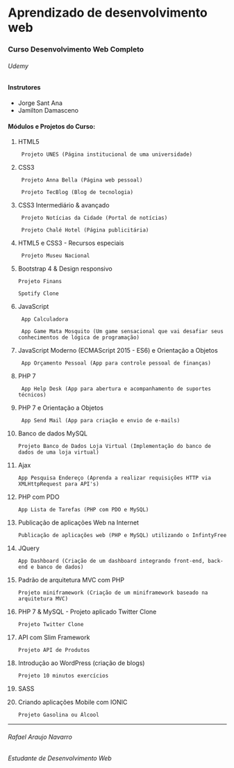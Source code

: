 # Aprendizado de desenvolvimento web



### Curso Desenvolvimento Web Completo
###### Udemy
#### Instrutores 
  * Jorge Sant Ana
  * Jamilton Damasceno


#### Módulos e Projetos do Curso:

1) HTML5

        Projeto UNES (Página institucional de uma universidade)

2) CSS3

        Projeto Anna Bella (Página web pessoal)

        Projeto TecBlog (Blog de tecnologia)

3) CSS3 Intermediário & avançado

        Projeto Notícias da Cidade (Portal de notícias)

        Projeto Chalé Hotel (Página publicitária)

4) HTML5 e CSS3 - Recursos especiais

        Projeto Museu Nacional

5) Bootstrap 4 & Design responsivo

       Projeto Finans

       Spotify Clone
6) JavaScript

        App Calculadora

        App Game Mata Mosquito (Um game sensacional que vai desafiar seus conhecimentos de lógica de programação)
7) JavaScript Moderno (ECMAScript 2015 - ES6) e Orientação a Objetos

        App Orçamento Pessoal (App para controle pessoal de finanças)
8) PHP 7

        App Help Desk (App para abertura e acompanhamento de suportes técnicos)

9) PHP 7 e Orientação a Objetos

        App Send Mail (App para criação e envio de e-mails)

10) Banco de dados MySQL

        Projeto Banco de Dados Loja Virtual (Implementação do banco de dados de uma loja virtual)

11) Ajax

        App Pesquisa Endereço (Aprenda a realizar requisições HTTP via XMLHttpRequest para API's)

12) PHP com PDO

        App Lista de Tarefas (PHP com PDO e MySQL)

13) Publicação de aplicações Web na Internet

        Publicação de aplicações web (PHP e MySQL) utilizando o InfintyFree

14) JQuery

        App Dashboard (Criação de um dashboard integrando front-end, back-end e banco de dados)

15) Padrão de arquitetura MVC com PHP

        Projeto miniframework (Criação de um miniframework baseado na arquitetura MVC)

16) PHP 7 & MySQL - Projeto aplicado Twitter Clone

        Projeto Twitter Clone



17) API com Slim Framework

        Projeto API de Produtos

18) Introdução ao WordPress (criação de blogs)

        Projeto 10 minutos exercícios
        

19) SASS



20) Criando aplicações Mobile com IONIC

        Projeto Gasolina ou Álcool
        
______





###### Rafael Araujo Navarro
###### Estudante de Desenvolvimento Web
